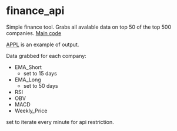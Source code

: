 # finance_api
Simple finance tool. Grabs all avalable data on top 50 of the top 500 companies. [Main code](finance_api.py)

[APPL](APPL.csv) is an example of output.

Data grabbed for each company:
  - EMA_Short
    - set to 15 days
  - EMA_Long
    - set to 50 days
  - RSI
  - OBV
  - MACD
  - Weekly_Price

set to iterate every minute for api restriction. 
